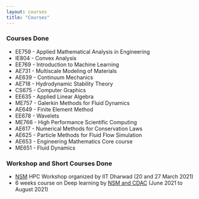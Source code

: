 ```yaml
---
layout: courses
title: "Courses"
---
```


### **Courses Done**

- EE759 - Applied Mathematical Analysis in Engineering
- IE804 - Convex Analysis
- EE769 - Introduction to Machine Learning
- AE731 - Multiscale Modeling of Materials
- AE639 - Continuum Mechanics
- AE718 - Hydrodynamic Stability Theory
- CS675 - Computer Graphics
- EE635 - Applied Linear Algebra
- ME757 - Galerkin Methods for Fluid Dynamics
- AE649 - Finite Element Method
- EE678 - Wavelets
- ME766 - High Performance Scientific Computing
- AE617 - Numerical Methods for Conservation Laws
- AE625 - Particle Methods for Fluid Flow Simulation
- AE653 - Engineering Mathematics	Core course
- ME651 - Fluid Dynamics

### **Workshop and Short Courses Done**

- [NSM](http://www.cse.iitm.ac.in/~rupesh/service/hpce/nsm-hr/) HPC Workshop
  organized by IIT Dharwad (20 and 27 March 2021)
- 6 weeks course on Deep learning by [NSM and
  CDAC](https://www.iitgoa.ac.in/aishikshadl/index.php)  (June 2021 to August
  2021)